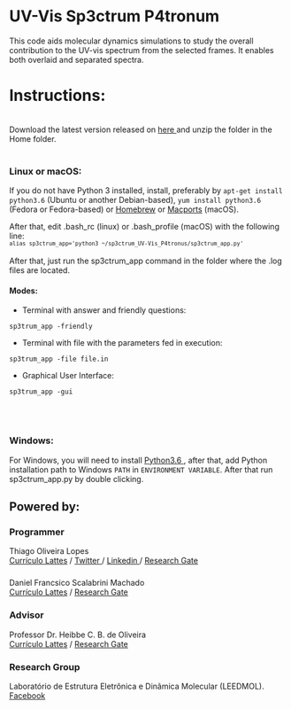 
<h1>UV-Vis Sp3ctrum P4tronum</h1>

<p>This code aids molecular dynamics simulations to study the overall contribution to the UV-vis spectrum from the selected frames. It enables both overlaid and separated spectra.</p>

<h1>Instructions:</h1>
<br>
Download the latest version released on <a href="https://github.com/lopesth/https://github.com/lopesth/UV-Vis-Sp3ctrum-P4tronus/archive/2.0.1.zip"> here </a> and unzip the folder in the Home folder.
<br><br>
<h3>Linux or macOS:</h3>
If you do not have Python 3 installed, install, preferably by <code>apt-get install python3.6</code> (Ubuntu or another Debian-based), <code>yum install python3.6</code> (Fedora or Fedora-based) or <a href="https://brew.sh/index_pt-br.html">Homebrew<a> or <a href="https://www.macports.org">Macports<a> (macOS).

After that, edit .bash_rc (linux) or .bash_profile (macOS) with the following line:<br>
<small>```alias sp3ctrum_app='python3 ~/sp3ctrum_UV-Vis_P4tronus/sp3ctrum_app.py'```</small><br><br>
After that, just run the sp3ctrum_app command in the folder where the .log files are located.
<h4>Modes:</h4>

- Terminal with answer and friendly questions:
```
sp3trum_app -friendly
```
- Terminal with file with the parameters fed in execution:
```
sp3trum_app -file file.in
```
- Graphical User Interface:
```
sp3trum_app -gui
```
<br><br>
<h3>Windows:</h3>
For Windows, you will need to install <a href="https://www.python.org/ftp/python/3.6.3/python-3.6.3-amd64.exe"> Python3.6 </a>, after that, add Python installation path to Windows <code>PATH</code> in <code>ENVIRONMENT VARIABLE</code>.
After that run sp3ctrum_app.py by double clicking.
<br>






<h2>Powered by:</h2>

<h3>Programmer</h3>
Thiago Oliveira Lopes<br>
<a href="http://lattes.cnpq.br/8870631835172791"> Currículo Lattes</a> / <a href="https://twitter.com/thiago_o_lopes"> Twitter </a> / <a href="https://www.linkedin.com/in/thiago-lopes-1972b270"> Linkedin </a> / <a href="https://www.researchgate.net/profile/Thiago_Lopes2"> Research Gate</a>
<h3></h3>
Daniel Francsico Scalabrini Machado<br>
<a href="http://lattes.cnpq.br/9791047274773689"> Currículo Lattes</a> / <a href="https://www.researchgate.net/profile/Daniel_Francisco_Machado">Research Gate</a>
<h3>Advisor</h3>
Professor Dr. Heibbe C. B. de Oliveira<br>
<a href="http://lattes.cnpq.br/5995553993631378"> Currículo Lattes</a>  / <a href="https://www.researchgate.net/profile/Heibbe_De_Oliveira2">Research Gate</a>
<h3>Research Group</h3>
Laboratório de Estrutura Eletrônica e Dinâmica Molecular (LEEDMOL).
<a href="https://www.facebook.com/leedmol/" > Facebook </a>
